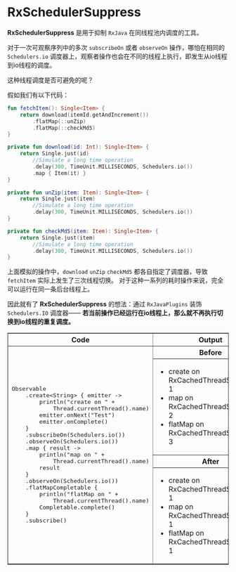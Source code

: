 # RxSchedulerSuppress

**RxSchedulerSuppress** 是用于抑制 `RxJava` 在同线程池内调度的工具。

对于一次可观察序列中的多次 `subscribeOn` 或者 `observeOn` 操作，哪怕在相同的 `Schedulers.io` 调度器上，观察者操作也会在不同的线程上执行，即发生从io线程到io线程的调度。

这种线程调度是否可避免的呢？

假如我们有以下代码：

```kotlin
fun fetchItem(): Single<Item> {
    return download(itemId.getAndIncrement())
        .flatMap(::unZip)
        .flatMap(::checkMd5)
}

private fun download(id: Int): Single<Item> {
    return Single.just(id)
        //Simulate a long time operation
        .delay(300, TimeUnit.MILLISECONDS, Schedulers.io())
        .map { Item(it) }
}

private fun unZip(item: Item): Single<Item> {
    return Single.just(item)
        //Simulate a long time operation
        .delay(300, TimeUnit.MILLISECONDS, Schedulers.io())
}

private fun checkMd5(item: Item): Single<Item> {
    return Single.just(item)
        //Simulate a long time operation
        .delay(300, TimeUnit.MILLISECONDS, Schedulers.io())
}
```

上面模拟的操作中，`download` `unZip` `checkMd5` 都各自指定了调度器，导致 `fetchItem` 实际上发生了三次线程切换。
对于这种一系列的耗时操作来说，完全可以运行在同一条后台线程上。

因此就有了 **RxSchedulerSuppress** 的想法：通过 `RxJavaPlugins` 装饰 `Schedulers.IO` 调度器—— **若当前操作已经运行在io线程上，那么就不再执行切换到io线程的重复调度。**

<table border="1">
    <tr>
        <th style="text-align:center">Code</th>
        <th style="text-align:center">Output</th>
    </tr>
    <tr>
        <td rowspan="4">
        <div class="highlight highlight-source-kotlin"><pre><span class="pl-en">Observable</span>
    .create<span class="pl-k">&lt;</span><span class="pl-c1">String</span><span class="pl-k">&gt;</span> { emitter <span class="pl-k">-</span><span class="pl-k">&gt;</span>
        <span class="pl-c1">println</span>(<span class="pl-s"><span class="pl-pds">"</span>create on <span class="pl-pds">"</span></span> <span class="pl-k">+</span> 
            <span class="pl-en">Thread</span>.currentThread().name)
        emitter.onNext(<span class="pl-s"><span class="pl-pds">"</span>Test<span class="pl-pds">"</span></span>)
        emitter.onComplete()
    }
    .subscribeOn(<span class="pl-en">Schedulers</span>.io())
    .observeOn(<span class="pl-en">Schedulers</span>.io())
    .map { result <span class="pl-k">-</span><span class="pl-k">&gt;</span>
        <span class="pl-c1">println</span>(<span class="pl-s"><span class="pl-pds">"</span>map on <span class="pl-pds">"</span></span> <span class="pl-k">+</span> 
            <span class="pl-en">Thread</span>.currentThread().name)
        result
    }
    .observeOn(<span class="pl-en">Schedulers</span>.io())
    .flatMapCompletable {
        <span class="pl-c1">println</span>(<span class="pl-s"><span class="pl-pds">"</span>flatMap on <span class="pl-pds">"</span></span> <span class="pl-k">+</span> 
            <span class="pl-en">Thread</span>.currentThread().name)
        <span class="pl-en">Completable</span>.complete()
    }
    .subscribe()</pre></div>
        </td>
        <th>Before</th>
    </tr>
    <tr>
        </td>
         <td>
            <ul>
            <li>create on RxCachedThreadScheduler-1</li>
            <li>map on RxCachedThreadScheduler-2</li>
            <li>flatMap on RxCachedThreadScheduler-3</li>
           </ul>
        </td>
    </tr>
    <tr>
        <th>After</th>
    </tr>
    <tr>
        <td>
            <ul>
            <li>create on RxCachedThreadScheduler-1</li>
            <li>map on RxCachedThreadScheduler-1</li>
            <li>flatMap on RxCachedThreadScheduler-1</li>
           </ul>
        </td>
    </tr>
</table>

